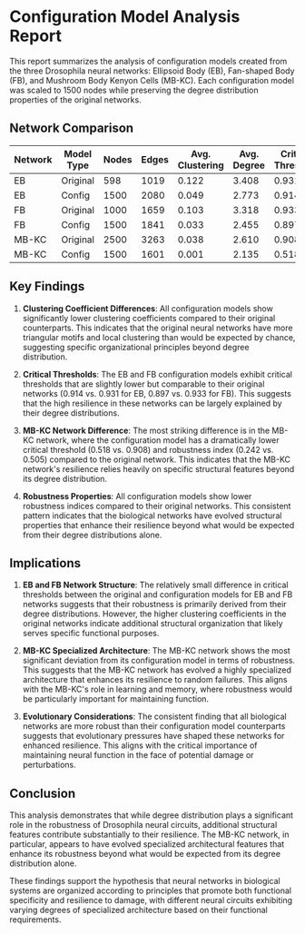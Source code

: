 # Configuration Model Analysis Report

This report summarizes the analysis of configuration models created from the three Drosophila neural networks: Ellipsoid Body (EB), Fan-shaped Body (FB), and Mushroom Body Kenyon Cells (MB-KC). Each configuration model was scaled to 1500 nodes while preserving the degree distribution properties of the original networks.

## Network Comparison

| Network | Model Type | Nodes | Edges | Avg. Clustering | Avg. Degree | Critical Threshold | Robustness Index |
|---------|------------|-------|-------|-----------------|-------------|-------------------|------------------|
| EB      | Original   | 598   | 1019  | 0.122           | 3.408       | 0.931             | 0.569            |
| EB      | Config     | 1500  | 2080  | 0.049           | 2.773       | 0.914             | 0.444            |
| FB      | Original   | 1000  | 1659  | 0.103           | 3.318       | 0.933             | 0.558            |
| FB      | Config     | 1500  | 1841  | 0.033           | 2.455       | 0.897             | 0.416            |
| MB-KC   | Original   | 2500  | 3263  | 0.038           | 2.610       | 0.908             | 0.505            |
| MB-KC   | Config     | 1500  | 1601  | 0.001           | 2.135       | 0.518             | 0.242            |

## Key Findings

1. **Clustering Coefficient Differences**: All configuration models show significantly lower clustering coefficients compared to their original counterparts. This indicates that the original neural networks have more triangular motifs and local clustering than would be expected by chance, suggesting specific organizational principles beyond degree distribution.

2. **Critical Thresholds**: The EB and FB configuration models exhibit critical thresholds that are slightly lower but comparable to their original networks (0.914 vs. 0.931 for EB, 0.897 vs. 0.933 for FB). This suggests that the high resilience in these networks can be largely explained by their degree distributions.

3. **MB-KC Network Difference**: The most striking difference is in the MB-KC network, where the configuration model has a dramatically lower critical threshold (0.518 vs. 0.908) and robustness index (0.242 vs. 0.505) compared to the original network. This indicates that the MB-KC network's resilience relies heavily on specific structural features beyond its degree distribution.

4. **Robustness Properties**: All configuration models show lower robustness indices compared to their original networks. This consistent pattern indicates that the biological networks have evolved structural properties that enhance their resilience beyond what would be expected from their degree distributions alone.

## Implications

1. **EB and FB Network Structure**: The relatively small difference in critical thresholds between the original and configuration models for EB and FB networks suggests that their robustness is primarily derived from their degree distributions. However, the higher clustering coefficients in the original networks indicate additional structural organization that likely serves specific functional purposes.

2. **MB-KC Specialized Architecture**: The MB-KC network shows the most significant deviation from its configuration model in terms of robustness. This suggests that the MB-KC network has evolved a highly specialized architecture that enhances its resilience to random failures. This aligns with the MB-KC's role in learning and memory, where robustness would be particularly important for maintaining function.

3. **Evolutionary Considerations**: The consistent finding that all biological networks are more robust than their configuration model counterparts suggests that evolutionary pressures have shaped these networks for enhanced resilience. This aligns with the critical importance of maintaining neural function in the face of potential damage or perturbations.

## Conclusion

This analysis demonstrates that while degree distribution plays a significant role in the robustness of Drosophila neural circuits, additional structural features contribute substantially to their resilience. The MB-KC network, in particular, appears to have evolved specialized architectural features that enhance its robustness beyond what would be expected from its degree distribution alone.

These findings support the hypothesis that neural networks in biological systems are organized according to principles that promote both functional specificity and resilience to damage, with different neural circuits exhibiting varying degrees of specialized architecture based on their functional requirements. 